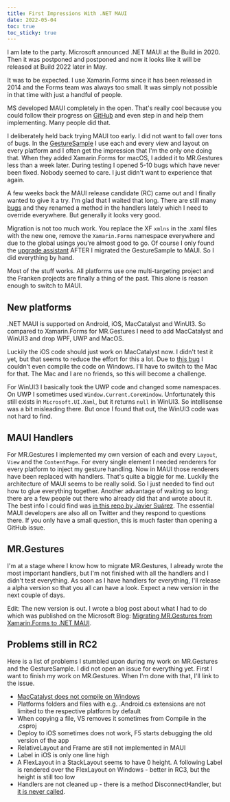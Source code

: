 ```yaml
---
title: First Impressions With .NET MAUI
date: 2022-05-04
toc: true
toc_sticky: true
---
```


I am late to the party. Microsoft announced .NET MAUI at the Build in 2020. Then it was postponed and postponed and now it looks like it will be released at Build 2022 later in May.

It was to be expected. I use Xamarin.Forms since it has been released in 2014 and the Forms team was always too small. It was simply not possible in that time with just a handful of people.

MS developed MAUI completely in the open. That's really cool because you could follow their progress on [GitHub](https://github.com/dotnet/maui) and even step in and help them implementing. Many people did that.

I deliberately held back trying MAUI too early. I did not want to fall over tons of bugs. In the [GestureSample](https://github.com/MichaelRumpler/GestureSample) I use each and every view and layout on every platform and I often get the impression that I'm the only one doing that. When they added Xamarin.Forms for macOS, I added it to MR.Gestures less than a week later. During testing I opened 5-10 bugs which have never been fixed. Nobody seemed to care. I just didn't want to experience that again.

A few weeks back the MAUI release candidate (RC) came out and I finally wanted to give it a try. I'm glad that I waited that long. There are still many [bugs](#problems-still-in-rc2) and they renamed a method in the handlers lately which I need to override everywhere. But generally it looks very good.

Migration is not too much work. You replace the XF `xmlns` in the .xaml files with the new one, remove the `Xamarin.Forms` namespace everywhere and due to the global usings you're almost good to go. Of course I only found the [upgrade assistant](https://github.com/dotnet/upgrade-assistant) AFTER I migrated the GestureSample to MAUI. So I did everything by hand.

Most of the stuff works. All platforms use one multi-targeting project and the Franken projects are finally a thing of the past. This alone is reason enough to switch to MAUI.

## New platforms

.NET MAUI is supported on Android, iOS, MacCatalyst and WinUI3. So compared to Xamarin.Forms for MR.Gestures I need to add MacCatalyst and WinUI3 and drop WPF, UWP and MacOS.

Luckily the iOS code should just work on MacCatalyst now. I didn't test it yet, but that seems to reduce the effort for this a lot. Due to [this bug](https://github.com/dotnet/maui/issues/6674) I couldn't even compile the code on Windows. I'll have to switch to the Mac for that. The Mac and I are no friends, so this will become a challenge.

For WinUI3 I basically took the UWP code and changed some namespaces. On UWP I sometimes used `Window.Current.CoreWindow`. Unfortunately this still exists in `Microsoft.UI.Xaml`, but it returns `null` in WinUI3. So intellisense was a bit misleading there. But once I found that out, the WinUI3 code was not hard to find.

## MAUI Handlers

For MR.Gestures I implemented my own version of each and every `Layout`, `View` and the `ContentPage`. For every single element I needed renderers for every platform to inject my gesture handling. Now in MAUI those renderers have been replaced with handlers. That's quite a biggie for me. Luckily the architecture of MAUI seems to be really solid. So I just needed to find out how to glue everything together. Another advantage of waiting so long: there are a few people out there who already did that and wrote about it. The best info I could find was [in this repo by Javier Suárez](https://github.com/jsuarezruiz/xamarin-forms-to-net-maui/tree/main/Handlers). The essential MAUI developers are also all on Twitter and they respond to questions there. If you only have a small question, this is much faster than opening a GitHub issue.

## MR.Gestures

I'm at a stage where I know how to migrate MR.Gestures, I already wrote the most important handlers, but I'm not finished with all the handlers and I didn't test everything. As soon as I have handlers for everything, I'll release a alpha version so that you all can have a look. Expect a new version in the next couple of days.

Edit: The new version is out. I wrote a blog post about what I had to do which was published on the Microsoft Blog: [Migrating MR.Gestures from Xamarin.Forms to .NET MAUI](https://devblogs.microsoft.com/xamarin/migrating-mrgestures-to-dotnet-maui/).

## Problems still in RC2

Here is a list of problems I stumbled upon during my work on MR.Gestures and the GestureSample. I did not open an issue for everything yet. First I want to finish my work on MR.Gestures. When I'm done with that, I'll link to the issue.

- [MacCatalyst does not compile on Windows](https://github.com/dotnet/maui/issues/6674)
- Platforms folders and files with e.g. .Android.cs extensions are not limited to the respective platform by default
- When copying a file, VS removes it sometimes from Compile in the .csproj
- Deploy to iOS sometimes does not work, F5 starts debugging the old version of the app
- RelativeLayout and Frame are still not implemented in MAUI
- Label in iOS is only one line high
- A FlexLayout in a StackLayout seems to have 0 height. A following Label is rendered over the FlexLayout on Windows - better in RC3, but the height is still too low
- Handlers are not cleaned up - there is a method DisconnectHandler, but [it is never called](https://github.com/dotnet/maui/issues/3604).
